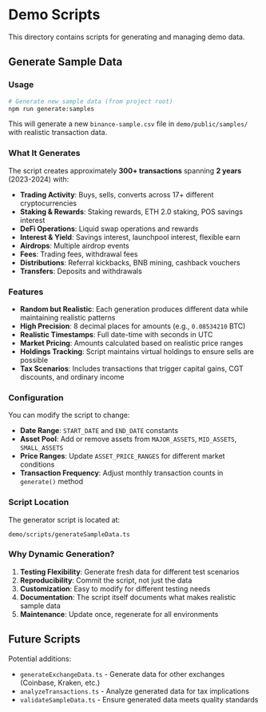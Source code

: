 # Demo Scripts

This directory contains scripts for generating and managing demo data.

## Generate Sample Data

### Usage

```bash
# Generate new sample data (from project root)
npm run generate:samples
```

This will generate a new `binance-sample.csv` file in `demo/public/samples/` with realistic transaction data.

### What It Generates

The script creates approximately **300+ transactions** spanning **2 years** (2023-2024) with:

- **Trading Activity**: Buys, sells, converts across 17+ different cryptocurrencies
- **Staking & Rewards**: Staking rewards, ETH 2.0 staking, POS savings interest
- **DeFi Operations**: Liquid swap operations and rewards
- **Interest & Yield**: Savings interest, launchpool interest, flexible earn
- **Airdrops**: Multiple airdrop events
- **Fees**: Trading fees, withdrawal fees
- **Distributions**: Referral kickbacks, BNB mining, cashback vouchers
- **Transfers**: Deposits and withdrawals

### Features

- **Random but Realistic**: Each generation produces different data while maintaining realistic patterns
- **High Precision**: 8 decimal places for amounts (e.g., `0.08534210` BTC)
- **Realistic Timestamps**: Full date-time with seconds in UTC
- **Market Pricing**: Amounts calculated based on realistic price ranges
- **Holdings Tracking**: Script maintains virtual holdings to ensure sells are possible
- **Tax Scenarios**: Includes transactions that trigger capital gains, CGT discounts, and ordinary income

### Configuration

You can modify the script to change:

- **Date Range**: `START_DATE` and `END_DATE` constants
- **Asset Pool**: Add or remove assets from `MAJOR_ASSETS`, `MID_ASSETS`, `SMALL_ASSETS`
- **Price Ranges**: Update `ASSET_PRICE_RANGES` for different market conditions
- **Transaction Frequency**: Adjust monthly transaction counts in `generate()` method

### Script Location

The generator script is located at:
```
demo/scripts/generateSampleData.ts
```

### Why Dynamic Generation?

1. **Testing Flexibility**: Generate fresh data for different test scenarios
2. **Reproducibility**: Commit the script, not just the data
3. **Customization**: Easy to modify for different testing needs
4. **Documentation**: The script itself documents what makes realistic sample data
5. **Maintenance**: Update once, regenerate for all environments

## Future Scripts

Potential additions:
- `generateExchangeData.ts` - Generate data for other exchanges (Coinbase, Kraken, etc.)
- `analyzeTransactions.ts` - Analyze generated data for tax implications
- `validateSampleData.ts` - Ensure generated data meets quality standards
